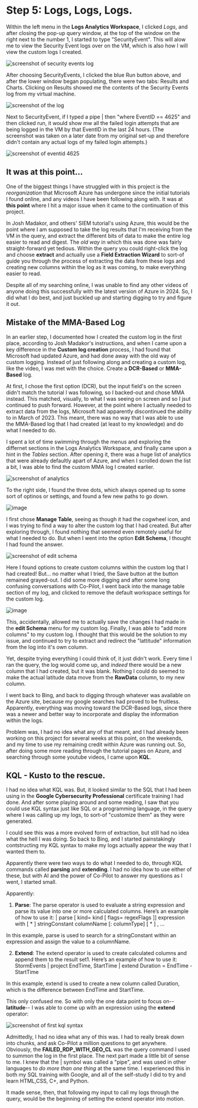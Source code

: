# Step 5: Logs, Logs, Logs.

Within the left menu in the **Logs Analytics Workspace**, I clicked *Logs*, and after closing the pop-up query window, at the top of the window on the right next to the number 1, I started to type "SecurityEvent". This will alow me to view the Security Event logs over on the VM, which is also how I will view the custom logs I created.

![screenshot of security events log](https://github.com/ZeroTrustAccess/Honeypot/blob/main/step5_log1.png)

After choosing SecurityEvents, I clicked the blue Run button above, and after the lower window began populating, there were two tabs: Results and Charts. Clicking on Results showed me the contents of the Security Events log from my virtual machine.

![screenshot of the log](https://github.com/ZeroTrustAccess/Honeypot/blob/main/step5_log2.png)

Next to SecurityEvent, if I typed a pipe | then "where EventID == 4625" and then clicked run, it would show mw all the failed login attempts that are being logged in the VM by that EventID in the last 24 hours. (The screenshot was taken on a later date from my original set-up and therefore didn't contain any actual logs of my failed login attempts.)

![screenshot of eventid 4625](https://github.com/ZeroTrustAccess/Honeypot/blob/main/step5_log3.png)

## It was at this point...

One of the biggest things I have struggled with in this project is the *reorganization* that Microsoft Azure has undergone since the initial tutorials I found online, and any videos I have been following along with. It was at **this point** where I hit a major issue when it came to the continuation of this project.

In Josh Madakor, and others' SIEM tutorial's using Azure, this would be the point where I am supposed to take the log results that I'm receiving from the VM in the query, and extract the different bits of data to make the entire log easier to read and digest. The *old way* in which this was done was fairly straight-forward yet tedious. Within the query you could right-click the log and choose **extract** and actually use a **Field Extraction Wizard** to sort-of guide you through the process of extracting the data from these logs and creating new columns within the log as it was coming, to make everything easier to read.

Despite all of my searching online, I was unable to find any other videos of anyone doing this successfully with the latest version of Azure in 2024. So, I did what I do best, and just buckled up and starting digging to try and figure it out.

## Mistake of the MMA-Based Log

In an earlier step, I documented how I created the custom log in the first place, according to Josh Madakor's instructions, and when I came upon a key difference in the **Custom log creation** process, I had found that Microsoft had updated Azure, and had done away with the old way of custom logging. Instead of just following along and creating a custom log, like the video, I was met with the choice. Create a **DCR-Based** or **MMA-Based** log.

At first, I chose the first option (DCR), but the input field's on the screen didn't match the tutorial I was following, so I backed-out and chose MMA instead. This matched, visually, to what I was seeing on screen and so I jsut continued to push forward. However, at the point where I actually needed to extract data from the logs, Microsoft had apparently discontinued the ability to in March of 2023. This meant, there was no way that I was able to use the MMA-Based log that I had created (at least to my knowledge) and do what I needed to do.

I spent a lot of time swimming through the menus and exploring the differnet sections in the Logs Analytics Workspace, and finally came upon a hint in the *Tables* section. After opening it, there was a huge list of analytics that were already defaultly apart of Azure, and when I scrolled down the list a bit, I was able to find the custom MMA log I created earlier.

![screenshot of analytics](https://github.com/ZeroTrustAccess/Honeypot/blob/main/step5_log5.png)

To the right side, I found the three dots, which always opened up to some sort of optinos or settings, and found a few new paths to go down.

![image](https://github.com/ZeroTrustAccess/Honeypot/blob/main/step5_log6.png)

I first chose **Manage Table**, seeing as though it had the cogwheel icon, and I was trying to find a way to alter the custom log that I had created. But after exploring through, I found nothing that seemed even remotely useful for what I needed to do. But when I went into the option **Edit Schema**, I thought I had found the answer.

![screenshot of edit schema](https://github.com/ZeroTrustAccess/Honeypot/blob/main/step5_log7.png)

Here I found options to create custom columns within the custom log that I had created! But... no matter what I tried, the Save button at the button remained grayed-out. I did some more digging and after some long confusing conversations with Co-Pilot, I went back into the manage table section of my log, and clicked to remove the default workspace settings for the custom log.

![image](https://github.com/ZeroTrustAccess/Honeypot/blob/main/step5_log8.png)

This, accidentally, allowed me to actually save the changes I had made in the **edit Schema** menu for my custom log. Finally, I was able to "add more columns" to my custom log. I thought that this would be the solution to my issue, and continued to try to extract and redirect the "lattitude" information from the log into it's own column.

Yet, despite trying everything I could think of, it just didn't work. Every time I ran the query, the log would come up, and *indeed* there would be a new column that I had created, but it was blank. Nothing I could do seemed to make the actual latitude data move from the **RawData** column, to my new column.

I went back to Bing, and back to digging through whatever was available on the Azure site, because my google searches had proved to be fruitless. Apparently, everything was moving toward the DCR-Based logs, since there was a newer and better way to incorporate and display the information within the logs.

Problem was, I had no idea what any of that meant, and I had already been working on this project for several weeks at this point, on the weekends, and my time to use my remaining credit within Azure was running out. So, after doing some more reading through the tutorial pages on Azure, and searching through some youtube videos, I came upon **KQL**.

## KQL - Kusto to the rescue.

I had no idea what KQL was. But, it looked similar to the SQL that I had been using in the **Google Cybersecurity Professional** certificate training I had done. And after some playing around and some reading, I saw that you could use KQL syntax just like SQL or a programming language, in the query where I was calling up my logs, to sort-of "customize them" as they were generated.

I could see this was a more evolved form of extraction, but still had no idea what the hell I was doing. So back to Bing, and I started painstakingly contstructing my KQL syntax to make my logs actually appear the way that I wanted them to.

Apparently there were two ways to do what I needed to do, through KQL commands called **parsing** and **extending**. I had no idea how to use either of these, but with AI and the power of Co-Pilot to answer my questions as I went, I started small.

Apparently:
1. **Parse**: The parse operator is used to evaluate a string expression and parse its value into one or more calculated columns. Here’s an example of how to use it:
    | parse [ kind= kind [ flags= regexFlags ]] expression with [ * ] stringConstant columnName [: columnType] [ * ] , ...

In this example, parse is used to search for a stringConstant within an expression and assign the value to a columnName.

2. **Extend**: The extend operator is used to create calculated columns and append them to the result set1. Here’s an example of how to use it:
StormEvents | project EndTime, StartTime | extend Duration = EndTime - StartTime

In this example, extend is used to create a new column called Duration, which is the difference between EndTime and StartTime.

This only confused me. So with only the one data point to focus on--**latitude**-- I was able to come up with an expression using the **extend** operator:

![screenshot of first kql syntax](https://github.com/ZeroTrustAccess/Honeypot/blob/main/step5_log9.png)

Admittedly, I had no idea what any of this was. I had to really break down into chunks, and ask Co-Pilot a million questions to get anywhere.
Obviously, the **FAILED_RDP_WITH_GEO_CL** was the query command I used to summon the log in the first place. The next part made a little bit of sense to me. I knew that the | symbol was called a "pipe", and was used in other languages to *do more than one thing* at the same time. I experienced this in both my SQL training with Google, and all of the self-study I did to try and learn HTML,CSS, C+, and Python.

It made sense, then, that following my input to call my logs through the query, would be the beginning of setting the extend operator into motion.
